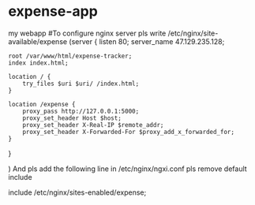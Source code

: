 # expense-app
my webapp
#To configure nginx server
pls write /etc/nginx/site-available/expense
(server {
    listen 80;
    server_name 47.129.235.128;

    root /var/www/html/expense-tracker;
    index index.html;

    location / {
        try_files $uri $uri/ /index.html;
    }

    location /expense {
        proxy_pass http://127.0.0.1:5000;
        proxy_set_header Host $host;
        proxy_set_header X-Real-IP $remote_addr;
        proxy_set_header X-Forwarded-For $proxy_add_x_forwarded_for;
    }
}
    
)
And pls add the following line in /etc/nginx/ngxi.conf
pls remove default include

include /etc/nginx/sites-enabled/expense;

